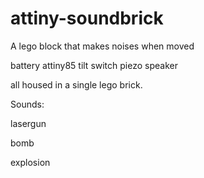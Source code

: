 attiny-soundbrick
=================

A lego block that makes noises when moved 

battery
attiny85
tilt switch 
piezo speaker

all housed in a single lego brick.

Sounds:


lasergun

bomb

explosion
